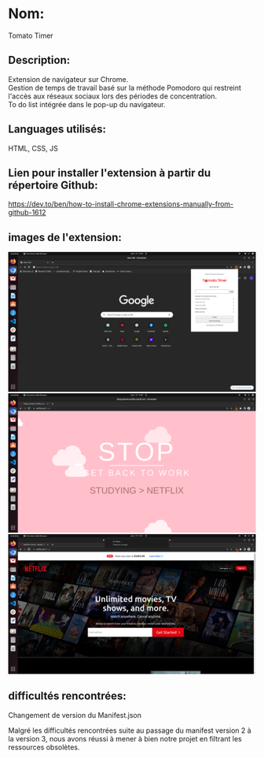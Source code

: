 # Nom:

Tomato Timer

## Description:

Extension de navigateur sur Chrome.  
Gestion de temps de travail basé sur la méthode Pomodoro qui restreint l'accès aux réseaux sociaux lors des périodes de concentration.  
To do list intégrée dans le pop-up du navigateur.

## Languages utilisés:

HTML, CSS, JS

## Lien pour installer l'extension à partir du répertoire Github:

https://dev.to/ben/how-to-install-chrome-extensions-manually-from-github-1612

## images de l'extension:

![screenshot2](https://raw.githubusercontent.com/adatechschool/projet_collectif_extension_navigateur-gregor-jeremy-nolwen/main/img/Screenshot%20from%202023-01-19%2011-59-52.png "popup2")
![screenshot3](https://raw.githubusercontent.com/adatechschool/projet_collectif_extension_navigateur-gregor-jeremy-nolwen/main/img/Screenshot%20from%202023-01-19%2012-51-13.png "cover")
![screenshot4](https://raw.githubusercontent.com/adatechschool/projet_collectif_extension_navigateur-gregor-jeremy-nolwen/main/img/Screenshot%20from%202023-01-19%2013-22-52.png "notif")

## difficultés rencontrées:

Changement de version du Manifest.json

Malgré les difficultés rencontrées suite au passage du manifest version 2 à la version 3, nous avons réussi à mener à bien notre projet en filtrant les ressources obsolètes.
